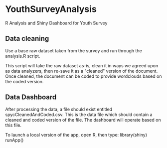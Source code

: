 # YouthSurveyAnalysis
R Analysis and Shiny Dashboard for Youth Survey

## Data cleaning
Use a base raw dataset taken from the survey and run through the analysis.R script.

This script will take the raw dataset as-is, clean it in ways we agreed upon as data analyzers, then re-save it as a "cleaned" version of the document. Once cleaned, the document can be coded to provide wordclouds based on the coded version.

## Data Dashboard
After processing the data, a file should exist entitled spycCleanedAndCoded.csv. This is the data file which should contain a cleaned and coded version of the file. The dashboard will operate based on this file.

To launch a local version of the app, open R, then type:
  library(shiny)
  runApp()

